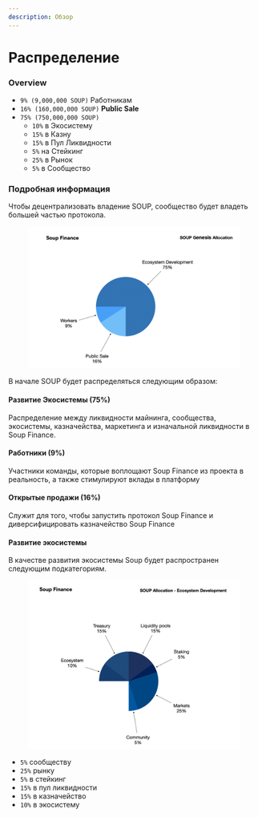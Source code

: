 ```yaml
---
description: Обзор
---
```


# Распределение

### Overview

* `9% (9,000,000 SOUP)` Работникам
* `16% (160,000,000 SOUP)` **Public Sale**
* `75% (750,000,000 SOUP)`
  * `10%` в Экосистему
  * `15%` в Казну
  * `15%` в Пул Ликвидности
  * `5%` на Стейкинг
  * `25%` в Рынок
  * `5%` в Сообщество

### Подробная информация

Чтобы децентрализовать владение SOUP, сообщество будет владеть большей частью протокола.

<figure><img src="../.gitbook/assets/SOUP genesis allocation.png" alt=""><figcaption></figcaption></figure>

В начале SOUP будет распределяться следующим образом:

#### Развитие Экосистемы (75%)&#x20;

Распределение между ликвидности майнинга, сообщества, экосистемы, казначейства, маркетинга и изначальной ликвидности в Soup Finance.

#### Работники (9%)

Участники команды, которые воплощают Soup Finance из проекта в реальность, а также стимулируют вклады в платформу

#### Открытые продажи (16%)

Служит для того, чтобы запустить протокол Soup Finance и диверсифицировать казначейство Soup Finance

#### Развитие экосистемы

В качестве развития экосистемы Soup будет распространен следующим подкатегориям.

<figure><img src="../.gitbook/assets/Souo Ecosystem.png" alt=""><figcaption></figcaption></figure>

* `5%` сообществу
* `25%` рынку
* `5%` в стейкинг
* `15%` в пул ликвидности
* `15%` в казначейство
* `10%` в экосистему
